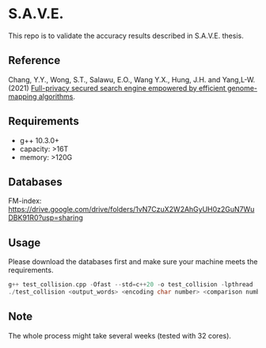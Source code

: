 # S.A.V.E.
This repo is to validate the accuracy results described in S.A.V.E. thesis.

## Reference
Chang, Y.Y., Wong, S.T., Salawu, E.O., Wang Y.X., Hung, J.H. and Yang,L-W. (2021) [Full-privacy secured search engine empowered by efficient genome-mapping algorithms](https://arxiv.org/abs/2201.00696).

## Requirements

* g++ 10.3.0+
* capacity: >16T
* memory: >120G

## Databases
FM-index: https://drive.google.com/drive/folders/1vN7CzuX2W2AhGyUH0z2GuN7WuDBK91R0?usp=sharing

## Usage
Please download the databases first and make sure your machine meets the requirements.
```cpp
g++ test_collision.cpp -Ofast --std=c++20 -o test_collision -lpthread
./test_collision <output_words> <encoding char number> <comparison number>
```

## Note
The whole process might take several weeks (tested with 32 cores).

